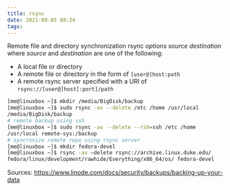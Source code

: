 ```yaml
---
title: rsync
date: 2021-09-05 08:24
tags:
---
```


Remote file and directory synchronization rsync *options* *source*
*destination* where *source* and *destination* are one of the following:

  - A local file or directory
  - A remote file or directory in the form of `[user@]host:path`
  - A remote rsync server specified with a URI of
    `rsync://[user@]host[:port]/path`

<!-- end list -->

``` bash
[me@linuxbox ~]$ mkdir /media/BigDisk/backup
[me@linuxbox ~]$ sudo rsync -av --delete /etc /home /usr/local
/media/BigDisk/backup
# remote backup using ssh
[me@linuxbox ~]$ sudo rsync -av --delete --rsh=ssh /etc /home
/usr/local remote-sys:/backup
# syncronize remote repo using rsync server
[me@linuxbox ~]$ mkdir fedora-devel
[me@linuxbox ~]$ rsync -av –delete rsync://archive.linux.duke.edu/
fedora/linux/development/rawhide/Everything/x86_64/os/ fedora-devel
```

Sources:
<https://www.linode.com/docs/security/backups/backing-up-your-data>


